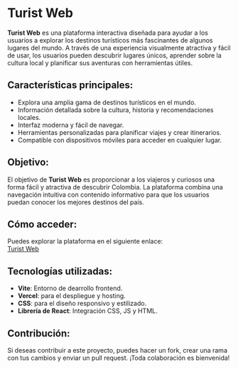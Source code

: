 # Turist Web

**Turist Web** es una plataforma interactiva diseñada para ayudar a los usuarios a explorar los destinos turísticos más fascinantes de algunos lugares del mundo. A través de una experiencia visualmente atractiva y fácil de usar, los usuarios pueden descubrir lugares únicos, aprender sobre la cultura local y planificar sus aventuras con herramientas útiles.

## Características principales:

- Explora una amplia gama de destinos turísticos en el mundo.
- Información detallada sobre la cultura, historia y recomendaciones locales.
- Interfaz moderna y fácil de navegar.
- Herramientas personalizadas para planificar viajes y crear itinerarios.
- Compatible con dispositivos móviles para acceder en cualquier lugar.

## Objetivo:

El objetivo de **Turist Web** es proporcionar a los viajeros y curiosos una forma fácil y atractiva de descubrir Colombia. La plataforma combina una navegación intuitiva con contenido informativo para que los usuarios puedan conocer los mejores destinos del país.

## Cómo acceder:

Puedes explorar la plataforma en el siguiente enlace:  
[Turist Web](https://turist-web-4iwfq9rzb-luis-restrepos-projects.vercel.app/)

## Tecnologías utilizadas:

- **Vite**: Entorno de dearrollo frontend.
- **Vercel**: para el despliegue y hosting.
- **CSS**: para el diseño responsivo y estilizado.
- **Librería de React**: Integración CSS, JS y HTML.

## Contribución:

Si deseas contribuir a este proyecto, puedes hacer un fork, crear una rama con tus cambios y enviar un pull request. ¡Toda colaboración es bienvenida!
